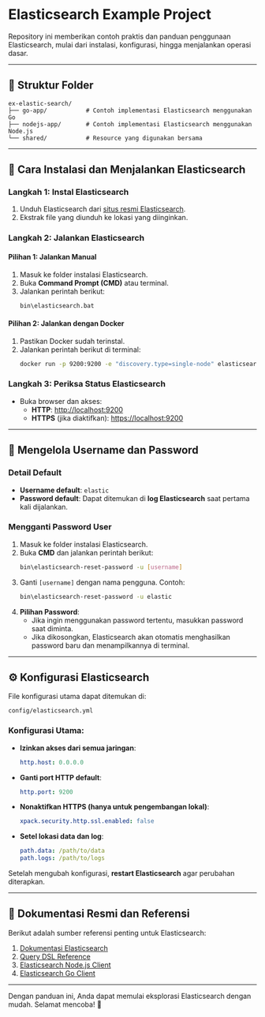 # Elasticsearch Example Project

Repository ini memberikan contoh praktis dan panduan penggunaan Elasticsearch, mulai dari instalasi, konfigurasi, hingga menjalankan operasi dasar.

---

## 📂 Struktur Folder

```plaintext
ex-elastic-search/
├── go-app/           # Contoh implementasi Elasticsearch menggunakan Go
├── nodejs-app/       # Contoh implementasi Elasticsearch menggunakan Node.js
└── shared/           # Resource yang digunakan bersama
```

---

## 🚀 Cara Instalasi dan Menjalankan Elasticsearch

### Langkah 1: **Instal Elasticsearch**
1. Unduh Elasticsearch dari [situs resmi Elasticsearch](https://www.elastic.co/downloads/elasticsearch).
2. Ekstrak file yang diunduh ke lokasi yang diinginkan.

### Langkah 2: **Jalankan Elasticsearch**
#### Pilihan 1: Jalankan Manual
1. Masuk ke folder instalasi Elasticsearch.
2. Buka **Command Prompt (CMD)** atau terminal.
3. Jalankan perintah berikut:
   ```bash
   bin\elasticsearch.bat
   ```

#### Pilihan 2: Jalankan dengan Docker
1. Pastikan Docker sudah terinstal.
2. Jalankan perintah berikut di terminal:
   ```bash
   docker run -p 9200:9200 -e "discovery.type=single-node" elasticsearch:8.x.x
   ```

### Langkah 3: **Periksa Status Elasticsearch**
- Buka browser dan akses:
    - **HTTP**: [http://localhost:9200](http://localhost:9200)
    - **HTTPS** (jika diaktifkan): [https://localhost:9200](https://localhost:9200)

---

## 🔑 Mengelola Username dan Password

### **Detail Default**
- **Username default**: `elastic`
- **Password default**: Dapat ditemukan di **log Elasticsearch** saat pertama kali dijalankan.

### **Mengganti Password User**
1. Masuk ke folder instalasi Elasticsearch.
2. Buka **CMD** dan jalankan perintah berikut:
   ```bash
   bin\elasticsearch-reset-password -u [username]
   ```
3. Ganti `[username]` dengan nama pengguna. Contoh:
   ```bash
   bin\elasticsearch-reset-password -u elastic
   ```
4. **Pilihan Password**:
    - Jika ingin menggunakan password tertentu, masukkan password saat diminta.
    - Jika dikosongkan, Elasticsearch akan otomatis menghasilkan password baru dan menampilkannya di terminal.

---

## ⚙️ Konfigurasi Elasticsearch

File konfigurasi utama dapat ditemukan di:

```plaintext
config/elasticsearch.yml
```

### Konfigurasi Utama:
- **Izinkan akses dari semua jaringan**:
  ```yaml
  http.host: 0.0.0.0
  ```

- **Ganti port HTTP default**:
  ```yaml
  http.port: 9200
  ```

- **Nonaktifkan HTTPS (hanya untuk pengembangan lokal)**:
  ```yaml
  xpack.security.http.ssl.enabled: false
  ```

- **Setel lokasi data dan log**:
  ```yaml
  path.data: /path/to/data
  path.logs: /path/to/logs
  ```

Setelah mengubah konfigurasi, **restart Elasticsearch** agar perubahan diterapkan.

---

## 📖 Dokumentasi Resmi dan Referensi

Berikut adalah sumber referensi penting untuk Elasticsearch:

1. [Dokumentasi Elasticsearch](https://www.elastic.co/guide/index.html)
2. [Query DSL Reference](https://www.elastic.co/guide/en/elasticsearch/reference/current/query-dsl.html)
3. [Elasticsearch Node.js Client](https://www.elastic.co/guide/en/elasticsearch/client/javascript-api/current/index.html)
4. [Elasticsearch Go Client](https://www.elastic.co/guide/en/elasticsearch/client/go-api/current/index.html)

---

Dengan panduan ini, Anda dapat memulai eksplorasi Elasticsearch dengan mudah. Selamat mencoba! 🚀